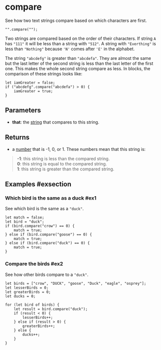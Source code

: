 # compare

See how two text strings compare based on which characters are first.

```sig
"".compare("");
```
Two strings are compared based on the order of their characters. If string `A` has `"111"` it will
be less than a string with `"512"`. A string with `"Everthing"` is less than `"Nothing"` because
`'N'` comes after `'E'` in the alphabet.

The string `"abcdefg"` is greater than `"abcdefa"`. They are almost the same but the last letter of the second string is less than the last letter of the first one. This makes the whole second string compare as less. In blocks, the comparison of these strings looks like:

```block
let iamGreater = false;
if ("abcdefg".compare("abcdefa") > 0) {
    iamGreater = true;
}
```

## Parameters

* **that**: the [string](/types/string) that compares to this string.

## Returns

* a [number](/types/number) that is -1, 0, or 1. These numbers mean that this string is:

>**-1**: this string is less than the compared string.<br/>
**0**: this string is equal to the compared string.<br/>
**1**: this string is greater than the compared string.

## Examples #exsection

### Which bird is the same as a duck #ex1

See which bird is the same as a `"duck"`.

```blocks
let match = false;
let bird = "duck";
if (bird.compare("crow") == 0) {
    match = true;
} else if (bird.compare("goose") == 0) {
    match = true;
} else if (bird.compare("duck") == 0) {
    match = true;
}
```

### Compare the birds #ex2

See how other birds compare to a `"duck"`.

```blocks
let birds = ["crow", "DUCK", "goose", "Duck", "eagle", "osprey"];
let lesserBirds = 0;
let greaterBirds = 0;
let ducks = 0;

for (let bird of birds) {
    let result = bird.compare("duck");
    if (result < 0) {
        lesserBirds++;
    } else if (result > 0) {
        greaterBirds++;
    } else {
        ducks++;
    }
}
```

